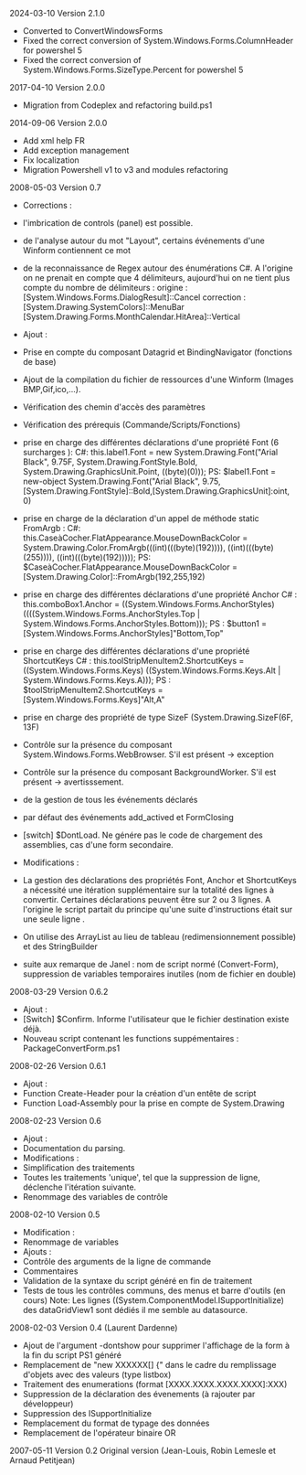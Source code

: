 ﻿2024-03-10    Version 2.1.0
   - Converted to ConvertWindowsForms
   - Fixed the correct conversion of System.Windows.Forms.ColumnHeader for powershel 5
   - Fixed the correct conversion of System.Windows.Forms.SizeType.Percent for powershel 5
   
2017-04-10    Version 2.0.0
     
  - Migration from Codeplex and refactoring build.ps1

2014-09-06    Version 2.0.0

  - Add xml help FR
  - Add exception management  
  - Fix localization 
  - Migration Powershell v1 to v3 and modules refactoring
  

2008-05-03    Version 0.7
  - Corrections :
  - l'imbrication de controls (panel) est possible.
  - de l'analyse autour du mot "Layout", certains événements d'une Winform contiennent ce mot
  - de la reconnaissance de Regex autour des énumérations C#.
  A l'origine on ne prenait en compte que 4 délimiteurs, aujourd'hui on ne tient plus compte
  du nombre de délimiteurs :
  origine :
  [System.Windows.Forms.DialogResult]::Cancel
  correction :
  [System.Drawing.SystemColors]::MenuBar
  [System.Drawing.Forms.MonthCalendar.HitArea]::Vertical
  
  - Ajout :
  - Prise en compte du composant Datagrid et BindingNavigator (fonctions de base)
  - Ajout de la compilation du fichier de ressources d'une Winform (Images BMP,Gif,ico,...).
  - Vérification des chemin d'accès des paramètres
  - Vérification des prérequis (Commande/Scripts/Fonctions)
  - prise en charge des différentes déclarations d'une propriété Font (6 surcharges ):
      C#: this.label1.Font = new System.Drawing.Font("Arial Black", 9.75F, System.Drawing.FontStyle.Bold, System.Drawing.GraphicsUnit.Point, ((byte)(0)));
      PS: $label1.Font = new-object System.Drawing.Font("Arial Black", 9.75,[System.Drawing.FontStyle]::Bold,[System.Drawing.GraphicsUnit]:oint, 0)
  - prise en charge de la déclaration d'un appel de méthode static FromArgb :
      C#: this.CaseàCocher.FlatAppearance.MouseDownBackColor = System.Drawing.Color.FromArgb(((int)(((byte)(192)))), ((int)(((byte)(255)))), ((int)(((byte)(192)))));
      PS: $CaseàCocher.FlatAppearance.MouseDownBackColor = [System.Drawing.Color]::FromArgb(192,255,192)
  - prise en charge des différentes déclarations d'une propriété Anchor
      C# : this.comboBox1.Anchor = ((System.Windows.Forms.AnchorStyles)((((System.Windows.Forms.AnchorStyles.Top | System.Windows.Forms.AnchorStyles.Bottom)));
      PS : $button1 = [System.Windows.Forms.AnchorStyles]"Bottom,Top"
  - prise en charge des différentes déclarations d'une propriété ShortcutKeys
      C# : this.toolStripMenuItem2.ShortcutKeys = ((System.Windows.Forms.Keys) ((System.Windows.Forms.Keys.Alt | System.Windows.Forms.Keys.A)));
      PS : $toolStripMenuItem2.ShortcutKeys = [System.Windows.Forms.Keys]"Alt,A"
  - prise en charge des propriété de type SizeF (System.Drawing.SizeF(6F, 13F)
  - Contrôle sur la présence du composant System.Windows.Forms.WebBrowser. S'il est présent -> exception
  - Contrôle sur la présence du composant BackgroundWorker. S'il est présent -> avertisssement.
  - de la gestion de tous les événements déclarés
  - par défaut des événements add_actived et FormClosing
  - [switch] $DontLoad. Ne génére pas le code de chargement des assemblies, cas d'une form secondaire.
  
  - Modifications :
  - La gestion des déclarations des propriétés Font, Anchor et ShortcutKeys a nécessité une itération supplémentaire
  sur la totalité des lignes à convertir. Certaines déclarations peuvent être sur 2 ou 3 lignes.
  A l'origine le script partait du principe qu'une suite d'instructions était sur une seule ligne .
  - On utilise des ArrayList au lieu de tableau (redimensionnement possible) et des StringBuilder
  - suite aux remarque de Janel : nom de script normé (Convert-Form), suppression de variables
  temporaires inutiles (nom de fichier en double)

2008-03-29    Version 0.6.2
  - Ajout :
  - [Switch] $Confirm. Informe l'utilisateur que le fichier destination existe déjà.
  - Nouveau script contenant les functions suppémentaires : PackageConvertForm.ps1

2008-02-26    Version 0.6.1
  - Ajout :
  - Function Create-Header pour la création d'un entête de script
  - Function Load-Assembly pour la prise en compte de System.Drawing


2008-02-23    Version 0.6
  - Ajout :
  - Documentation du parsing.
  - Modifications :
  - Simplification des traitements
  - Toutes les traitements 'unique', tel que la suppression de ligne, déclenche l'itération suivante.
  - Renommage des variables de contrôle
  

2008-02-10    Version 0.5
  - Modification :
  - Renommage de variables
  - Ajouts :
  - Contrôle des arguments de la ligne de commande
  - Commentaires
  - Validation de la syntaxe du script généré en fin de traitement
  - Tests de tous les contrôles communs, des menus et barre d'outils (en cours)
  Note: Les lignes ((System.ComponentModel.ISupportInitialize) des dataGridView1 sont dédiés il me semble au datasource.


2008-02-03    Version 0.4  (Laurent Dardenne)
  - Ajout de l'argument -dontshow pour supprimer l'affichage de la form à la fin du script PS1 généré
  - Remplacement de "new XXXXXX[] {" dans le cadre du remplissage d'objets avec des valeurs (type listbox)
  - Traitement des enumerations (format [XXXX.XXXX.XXXX.XXXX]:XXX)
  - Suppression de la déclaration des évenements (à rajouter par développeur)
  - Suppression des ISupportInitialize
  - Remplacement du format de typage des données
  - Remplacement de l'opérateur binaire OR

  
2007-05-11    Version 0.2 
  Original version (Jean-Louis, Robin Lemesle et Arnaud Petitjean)
